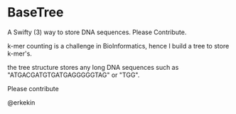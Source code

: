# BaseTree
A Swifty (3) way to store DNA sequences. Please Contribute.

k-mer counting is a challenge in BioInformatics, hence I build a tree to store k-mer's.

the tree structure stores any long DNA sequences such as "ATGACGATGTGATGAGGGGGTAG" or "TGG".

Please contribute

@erkekin

